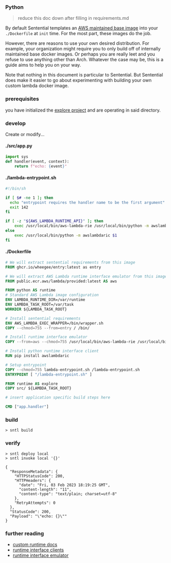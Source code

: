 ### Python

> reduce this doc down after filling in requirements.md

By default Sentential templates an [AWS maintained base image](https://gallery.ecr.aws/lambda?page=1) into your `./Dockerfile` at `init` time. For the most part, these images do the job.

However, there are reasons to use your own desired distribution. For example, your organization might require you to only build off of internally maintained base docker images. Or perhaps you are really leet and you refuse to use anything other than Arch. Whatever the case may be, this is a guide aims to help you on your way.

Note that nothing in this document is particular to Sentential. But Sentential does make it easier to go about experimenting with building your own custom lambda docker image.


### prerequisites
you have initialized the [explore project](/explore/project) and are operating in said directory.

### develop

Create or modify...

<!-- tabs:start -->

#### **./src/app.py**

```python
import sys
def handler(event, context): 
    return f"echo: {event}"
```

#### **./lambda-entrypoint.sh**

```sh
#!/bin/sh

if [ $# -ne 1 ]; then
  echo "entrypoint requires the handler name to be the first argument" 1>&2
  exit 142
fi

if [ -z "${AWS_LAMBDA_RUNTIME_API}" ]; then
    exec /usr/local/bin/aws-lambda-rie /usr/local/bin/python -m awslambdaric $1
else
    exec /usr/local/bin/python -m awslambdaric $1
fi
```

#### **./Dockerfile**

```dockerfile
# We will extract sentential requirements from this image
FROM ghcr.io/wheegee/entry:latest as entry

# We will extract AWS Lambda runtime interface emulator from this image
FROM public.ecr.aws/lambda/provided:latest AS aws

FROM python AS runtime
# Standard AWS Lambda image configuration
ENV LAMBDA_RUNTIME_DIR=/var/runtime
ENV LAMBDA_TASK_ROOT=/var/task
WORKDIR ${LAMBDA_TASK_ROOT}

# Install sentential requirements
ENV AWS_LAMBDA_EXEC_WRAPPER=/bin/wrapper.sh
COPY --chmod=755 --from=entry / /bin/

# Install runtime interface emulator
COPY --from=aws --chmod=755 /usr/local/bin/aws-lambda-rie /usr/local/bin/aws-lambda-rie

# Install python runtime interface client
RUN pip install awslambdaric 

# Setup entrypoint
COPY --chmod=755 lambda-entrypoint.sh /lambda-entrypoint.sh
ENTRYPOINT [ "/lambda-entrypoint.sh" ]

FROM runtime AS explore
COPY src/ ${LAMBDA_TASK_ROOT}

# insert application specific build steps here

CMD ["app.handler"]
```

<!-- tabs:end -->

### build
```shell
> sntl build
```

### verify

```shell
> sntl deploy local
> sntl invoke local '{}'

{
  "ResponseMetadata": {
    "HTTPStatusCode": 200,
    "HTTPHeaders": {
      "date": "Fri, 03 Feb 2023 18:19:25 GMT",
      "content-length": "11",
      "content-type": "text/plain; charset=utf-8"
    },
    "RetryAttempts": 0
  },
  "StatusCode": 200,
  "Payload": "\"echo: {}\""
}
```

### further reading
- [custom runtime docs](https://docs.aws.amazon.com/lambda/latest/dg/runtimes-walkthrough.html)
- [runtime interface clients](https://docs.aws.amazon.com/lambda/latest/dg/runtimes-images.html#runtimes-api-client)
- [runtime interface emulator](https://github.com/aws/aws-lambda-runtime-interface-emulator)